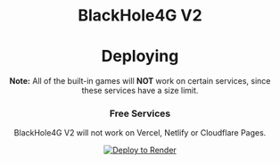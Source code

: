 <div align='center'>

# BlackHole4G V2

# Deploying

**Note:**  All of the built-in games will **NOT** work on certain services, since these services have a size limit.
  
### Free Services

 BlackHole4G V2 will not work on Vercel, Netlify or Cloudflare Pages.

<a href="https://render.com/deploy?repo=https://github.com/truecati3/blackhole5g">
<img src="https://render.com/images/deploy-to-render-button.svg" alt="Deploy to Render" />
</a>
